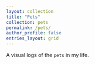 ```yaml
---
layout: collection
title: "Pets"
collection: pets
permalink: /pets/
author_profile: false
entries_layout: grid
---
```


A visual logs of the `pets` in my life.
